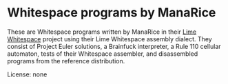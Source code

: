 # Whitespace programs by ManaRice

These are Whitespace programs written by ManaRice in their [Lime Whitespace](https://github.com/ManaRice/whitespace)
project using their Lime Whitespace assembly dialect. They consist of Project
Euler solutions, a Brainfuck interpreter, a Rule 110 cellular automaton, tests
of their Whitespace assembler, and disassembled programs from the reference
distribution.

License: none
